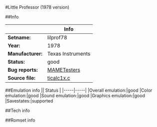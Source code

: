 #Little Professor (1978 version)

##Info

||Info|
|-----|-----|
|**Setname:**|lilprof78
|**Year:**|1978
|**Manufacturer:**|Texas Instruments
|**Status:**|good
|**Bug reports:**|[MAMETesters](http://mametesters.org/view_all_set.php?type=1&temporary=y&search=ticalc1x.c)
|**Source file:**|[ticalc1x.c](https://github.com/mamedev/mame/blob/master/src/mess/drivers/ticalc1x.c)

##Emulation info
|| Status |
|-----|-----|
|Overall emulation:|good
|Color emulation:|good
|Sound emulation:|good
|Graphics emulation:|good
|Savestates:|supported

##Tech info

##Romset info

<!--- START OF EDITED COMMENT DO NOT TOUCH TEXT ABOVE-->
